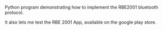 Python program demonstrating how to implement the RBE2001 bluetooth protocol.

It also lets me test the RBE 2001 App, available on the google play store.

